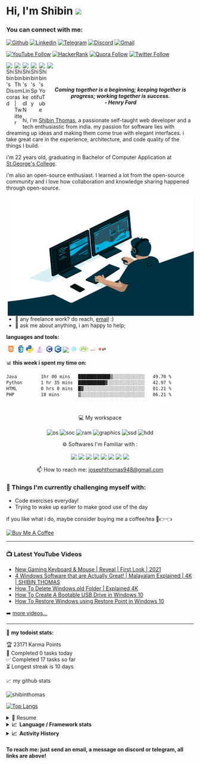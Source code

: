 # Hi, I'm Shibin <img src="https://media.giphy.com/media/hvRJCLFzcasrR4ia7z/giphy.gif" width="25px">

### You can connect with me:

[![Github](https://img.shields.io/static/v1?label=&message=Github&color=black&style=flat&logo=github)](https://github.com/itsmeshibintmz)
[![Linkedin](https://img.shields.io/static/v1?label=&message=Linkedin&color=0E7FBF&&&style=flat&logo=linkedin&logoColor=white)](https://www.linkedin.com/in/shibin-thomas-343615206/)
[![Telegram](https://img.shields.io/static/v1?label=&message=Telegram&color=0E7FBF&&&style=flat&logo=telegram&logoColor=white)](https://t.me/itsm3_shibintmz)
[![Discord](https://img.shields.io/static/v1?label=Discord&labelColor=6E85D3&message=itsme_shibintmz#0009&color=555555&style=flat&logo=discord&logoColor=white)](#)
[![Gmail](https://img.shields.io/static/v1?label=Gmail&labelColor=EA0008&message=josephthoma948@gmail.com&color=555555&style=flat&logo=gmail&logoColor=white)](mailto:josephthomas948@gmail.com)

[![YouTube Follow](https://img.shields.io/youtube/channel/views/UCTm_fmEE-cRBjyqM_noDEZA?logo=YouTube&style=flat)](https://www.youtube.com/channel/UCTm_fmEE-cRBjyqM_noDEZA?original_referer=https%3A%2F%2Fwww.youtube.com%2Fchannel%2FUCTm_fmEE-cRBjyqM_noDEZA&screen_name=Subscribe)
[![HackerRank](https://img.shields.io/website?label=HackerRank&style=flat&url=https%3A%2F%2Fwww.hackerrank.com%2Fjosephthomas948)](https://www.hackerrank.com/josephthomas948)
[![Quora Follow](https://img.shields.io/website?label=Quora&style=flat&url=https%3A%2F%2Fwww.quora.com%2Fprofile%2FShibin-Thomas-70)](
https://www.quora.com/profile/Shibin-Thomas-70)
[![Twitter Follow](https://img.shields.io/twitter/follow/itsmeshibintmz?color=1DA1F2&logo=twitter&style=flat)](https://twitter.com/intent/follow?original_referer=https%3A%2F%2Ftwitter.com%2Fitsmeshibintmz&screen_name=itsmeshibintmz)

<a href="https://discordapp.com/channels/@me/itsme_shibintmz#0009/">
  <img align="left" alt="Shibin's Discord" width="22px" src="https://raw.githubusercontent.com/peterthehan/peterthehan/master/assets/discord.svg" />
</a>
<a href="https://twitter.com/itsmeshibintmz">
  <img align="left" alt="Shibin Thomas | Twitter" width="22px" src="https://raw.githubusercontent.com/peterthehan/peterthehan/master/assets/twitter.svg" />
</a>
<a href="https://www.linkedin.com/in/shibin-thomas-343615206">
  <img align="left" alt="Shibin's LinkedIN" width="22px" src="https://raw.githubusercontent.com/peterthehan/peterthehan/master/assets/linkedin.svg" />
</a>
<a href="https://open.spotify.com/user/cel9za9j8u6619mx74lmopapg">
  <img align="left" alt="Shibin's Spotify" width="22px" src="https://raw.githubusercontent.com/peterthehan/peterthehan/master/assets/spotify.svg" />
</a>
<a href="https://www.youtube.com/channel/UCTm_fmEE-cRBjyqM_noDEZA">
  <img align="left" alt="Shibin's YouTube" width="22px" src="https://github.com/peterthehan/peterthehan/blob/master/assets/youtube.svg" />
</a>

![](https://visitor-badge.glitch.me/badge?page_id=itsmeshibintmz.itsmeshibintmz)

<br />
</h1>

<p align='center'><em><b>Coming together is a beginning; keeping together is progress; working together is success.</b></em>
<br/>
 <em><b>- Henry Ford</b></em>
<br><br/>
 
hi, i'm [Shibin Thomas](https://github.com/itsmeshibintmz), a passionate self-taught web developer and a tech enthusiastic from india. my passion for software lies with dreaming up ideas and making them come true with elegant interfaces. i take great care in the experience, architecture, and code quality of the things I build.

i'm 22 years old, graduating in Bachelor of Computer Application at [St.George's College](https://www.sgcaruvithura.ac.in/public/course-details.html?id=bkVDd0pXUEdHTVc5V1RlVk9vSG80dz09").

i'm also an open-source enthusiast. I learned a lot from the open-source community and i love how collaboration and knowledge sharing happened through open-source.

  <img align="right" alt="GIF" src="https://github.com/itsmeshibintmz/itsmeshibintmz/blob/main/code.gif" width="500" height="320" />

- 💼 any freelance work? do reach, [email](mailto:josephthomas948@gmail.com) :)
- 💬 ask me about anything, i am happy to help;

**languages and tools:**  

<code><img height="20" src="https://github.com/itsmeshibintmz/itsmeshibintmz/blob/main/html.png"></code>
<code><img height="20" src="https://raw.githubusercontent.com/github/explore/80688e429a7d4ef2fca1e82350fe8e3517d3494d/topics/css/css.png"></code>
<code><img height="20" src="https://github.com/Aakarsh-B/trying-repos/blob/master/python-5.svg?raw=true"></code>
<code><img height="20" src="https://github.com/itsmeshibintmz/itsmeshibintmz/blob/main/java.png"></code>
<code><img height="20" src="https://github.com/Aakarsh-B/trying-repos/blob/master/c-programming.png"></code>
<code><img height="20" src="https://github.com/Aakarsh-B/trying-repos/blob/master/c++.png"></code>
<code><img height="20" src="https://avatars.githubusercontent.com/u/9919?s=200&v=4"></code>
<code><img height="20" src="https://raw.githubusercontent.com/github/explore/80688e429a7d4ef2fca1e82350fe8e3517d3494d/topics/react/react.png"></code>
<code><img height="20" src="https://github.com/itsmeshibintmz/itsmeshibintmz/blob/main/php.png"></code>
<code><img height="20" src="https://raw.githubusercontent.com/github/explore/80688e429a7d4ef2fca1e82350fe8e3517d3494d/topics/mysql/mysql.png"></code>
<code><img height="20" src="https://raw.githubusercontent.com/github/explore/80688e429a7d4ef2fca1e82350fe8e3517d3494d/topics/git/git.png"></code>

📊 **this week i spent my time on:**
<!--START_SECTION:waka-->
```text
Java         1hr 00 mins   ████████████▒░░░░░░░░░░░░   49.70 % 
Python       1 hr 35 mins  ██████████▓░░░░░░░░░░░░░░   42.97 % 
HTML         0 hrs 0 mins  █▓░░░░░░░░░░░░░░░░░░░░░░░   01.21 % 
PHP          18 mins       ▒░░░░░░░░░░░░░░░░░░░░░░░░   06.21 % 
```
<!--END_SECTION:waka-->

<br />

<p align='center'>
  💻 My workspace<br/><br/>
  <img alt="os" src="https://img.shields.io/badge/Windows-ACER_Nitro_5-0078D6?style=flat&logo=windows&logoColor=white" />
  <img alt="soc" src="https://img.shields.io/badge/AMD-Ryzen_5_3550H-ED1C24?style=flat&logo=amd&logoColor=white" />
  <img alt="ram" src="https://img.shields.io/badge/RAM-16GB-%230071C5.svg?&style=flat&logoColor=white" />
  <img alt="graphics" src="https://img.shields.io/badge/AMD-Radeon_RX_560X-ED1C24?style=flat&logo=amd&logoColor=white" />
  <img alt="ssd" src="https://img.shields.io/badge/512%20GB%20SSD-Solid%20State%20Disk-lightgrey?style=flat" />
  <img alt="hdd" src="https://img.shields.io/badge/1%20TB%20HDD-Hard%20Disk-lightgrey?style=flat" />
</p>

<p align='center'>
  ⚙️ Softwares I'm Familiar with :<br><br>
<img src="https://img.shields.io/badge/Visual_Studio_Code-0078D4?style=flat&logo=visual%20studio%20code&logoColor=white" />
<img src="https://img.shields.io/badge/Eclipse-2C2255?style=flat&logo=eclipse&logoColor=white" />
<img src="https://img.shields.io/badge/PyCharm-000000.svg?&style=flat&logo=PyCharm&logoColor=white" />
<img src="https://img.shields.io/badge/Android_Studio-3DDC84?style=flat&logo=android-studio&logoColor=white" />
<img src="https://img.shields.io/badge/Adobe%20Photoshop-31A8FF?style=flat&logo=Adobe%20Photoshop&logoColor=black" />
<img src="https://img.shields.io/badge/Adobe%20Premiere%20Pro-9999FF?style=flat&logo=Adobe%20Premiere%20Pro&logoColor=white" />
<img src="https://img.shields.io/badge/MySQL-00000F?style=flat&logo=mysql&logoColor=white" />
<img src="https://img.shields.io/badge/Microsoft_Office-D83B01?style=flat&logo=microsoft-office&logoColor=white" />
</p>

<p align='center'>
  📫 How to reach me: <a href='mailto:josephthomas948@gmail.com'>josephthomas948@gmail.com</a>
</p>

### :muscle: Things I'm currently challenging myself with:
- Code exercises everyday!
- Trying to wake up earlier to make good use of the day

if you like what i do, maybe consider buying me a coffee/tea 🥺👉👈

<a href="https://www.buymeacoffee.com/itsmeshibintmz" target="_blank"><img src="https://cdn.buymeacoffee.com/buttons/v2/default-red.png" alt="Buy Me A Coffee" width="150" ></a>

---

### 📺 Latest YouTube Videos

<!-- YOUTUBE:START -->
- [New Gaming Keyboard & Mouse | Reveal | First Look | 2021](https://www.youtube.com/watch?v=yLZfVdOgEcs)
- [4 Windows Software that are Actually Great! | Malayalam Explained | 4K | SHIBIN THOMAS](https://www.youtube.com/watch?v=7lIlEAD32sM)
- [How To Delete Windows.old Folder | Explained 4K](https://www.youtube.com/watch?v=0VvDoXCLr70)
- [How To Create A Bootable USB Drive in Windows 10](https://www.youtube.com/watch?v=7_pOka44aUY)
- [How To Restore Windows using Restore Point in Windows 10](https://www.youtube.com/watch?v=yYbB8m8oOOk)
<!-- YOUTUBE:END -->

➡️ [more videos...](https://www.youtube.com/channel/UCTm_fmEE-cRBjyqM_noDEZA)

---

🚧 **my todoist stats:**
<!-- TODO-IST:START -->
🏆  23171 Karma Points           
🌸  Completed 0 tasks today           
✅  Completed 17 tasks so far           
⏳  Longest streak is 10 days
<!-- TODO-IST:END -->

📈 my github stats

<p> <img src="https://github-readme-stats-itsmeshibintmz.vercel.app/api?username=itsmeshibintmz&show_icons=true&&line_height=20&title_color=FFFFFF&icon_color=FFFFFF&text_color=FFFFFF&bg_color=0D1117" alt="shibinthomas" />

[![Top Langs](https://github-readme-stats.vercel.app/api/top-langs/?username=itsmeshibintmz&layout=compact&theme=dark&title_color=FFFFFF&icon_color=FFFFFF&text_color=FFFFFF&bg_color=0D1117)](https://github.com/itsmeshibintmz/github-readme-stats) 
  
<details>
  <summary>📃 Resume</summary>


## Education

- 📖 **Bachelor of Computer Application**\
📆 2018 - 2021\
📍 **St.George's College Aruvithura** - Aruvithura, Kottayam, Kerala

- 📖 **Plus Two Science**\
📆 2015 - 2017\
📍 **CMS HSS Melukavu** - Melukavu, Kottayam, Kerala

- 📖 **THSLC**\
📆 2012 - 2015\
📍 **Technical Higher Secondary School** - Muttom, Kerala

## Volunteering

<img align="right" width="50px" src="https://nss.gov.in/sites/all/themes/youthaffair/logo.png" />

- 👨‍💻 **Volunteer Secretary**\
📆 2019 - 2020\
📍 **National Service Scheme** - St.George's College Aruvithura, Kerala
  
## Personal Projects
  
- [Admission Applicant System](https://github.com/itsmeshibintmz/Admission-Applicant-System) <img align='right' src="https://camo.githubusercontent.com/3bf2737f46ffd3c1057512ceb089758416ae555a83458a422ad23bc8f4ddbe7c/68747470733a2f2f696d672e736869656c64732e696f2f62616467652f48544d4c352d4533344632363f7374796c65266c6f676f3d68746d6c35266c6f676f436f6c6f723d7768697465?style&logo=Node.js&logoColor=fffff"><img align='right' src="https://img.shields.io/badge/css3-%231572B6.svg?style&logo=css3&logoColor=white"><img align='right' src="https://img.shields.io/badge/mysql-%2300f.svg?style&logo=mysql&logoColor=white"><img align='right' src="https://img.shields.io/badge/-Java-important?style&logo=Java&logoColor=white">

## Programming Languages
<br>
<img src="https://img.shields.io/badge/HTML-239120?style=flat&logo=html5&logoColor=white" />
<img src="https://img.shields.io/badge/CSS-239120?&style=flat&logo=css3&logoColor=white" />
<img src="https://img.shields.io/badge/Python-3776AB?style=flat&logo=python&logoColor=white" />
<img src="https://img.shields.io/badge/C%2B%2B-00599C?style=flat&logo=c%2B%2B&logoColor=white" />
<img src="https://img.shields.io/badge/Java-ED8B00?style=flat&logo=java&logoColor=white" />
<img src="https://img.shields.io/badge/PHP-777BB4?style=flat&logo=php&logoColor=white" />
<img src="https://img.shields.io/badge/MySQL-00000F?style=flat&logo=mysql&logoColor=white" />
<img src="https://img.shields.io/badge/SQLite-07405E?style=flat&logo=sqlite&logoColor=white" />
<br>

## Operating Systems
<br>
<img src="https://img.shields.io/badge/Windows-0078D6?style=flat&logo=windows&logoColor=white" />
<img src="https://img.shields.io/badge/Android-3DDC84?style=flat&logo=android&logoColor=white" />
<img src="https://img.shields.io/badge/iOS-000000?style=flat&logo=ios&logoColor=white" />
<img src="https://img.shields.io/badge/Linux-FCC624?style=flat&logo=linux&logoColor=black" />
<img src="https://img.shields.io/badge/Kali_Linux-557C94?style=flat&logo=kali-linux&logoColor=white" />
<img src="https://img.shields.io/badge/Arch_Linux-1793D1?style=flat&logo=arch-linux&logoColor=white" />
<img src="https://img.shields.io/badge/Windows_XP-003399?style=flat&logo=windows-xp&logoColor=white" />
<img src="https://img.shields.io/badge/manjaro-35BF5C?style=flat&logo=manjaro&logoColor=white" />
<img src="https://img.shields.io/badge/mac%20os-000000?style=flat&logo=apple&logoColor=white" />


</details>
  
<details>
  <summary><b>📈&nbsp;&nbsp;Language&nbsp;/&nbsp;Framework stats</b></summary>
  <br/>
  <a href='https://profile.codersrank.io/user/itsmeshibintmz/'>
  <img src='https://cr-skills-chart-widget.azurewebsites.net/api/api?username=itsmeshibintmz&padding=30&skills=angular,batchfile,c,C%23,coffeescript,dart,go,html,json,java,javascript,less,mysql,php,pandas,perl,python,reactjs,scss,shell,svelte,swift,typescript,vue'>
  </a>

</details>

<details>
    <summary><b>📈&nbsp;&nbsp;Activity History</b></summary>
  <br>
  <a href='https://profile.codersrank.io/user/itsmeshibintmz/'>
    <img src='https://cr-ss-service.azurewebsites.net/api/ScreenShot?widget=activity&username=itsmeshibintmz'>
  </a>
</details>

#### To reach me: just send an email, a message on discord or telegram, all links are above!
